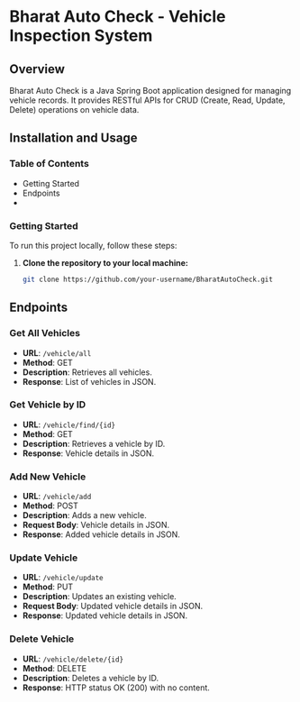# Bharat Auto Check - Vehicle Inspection System

## Overview
Bharat Auto Check is a Java Spring Boot application designed for managing vehicle records. It provides RESTful APIs for CRUD (Create, Read, Update, Delete) operations on vehicle data.

## Installation and Usage

### Table of Contents
- Getting Started
- Endpoints
- 
### Getting Started
To run this project locally, follow these steps:

1. **Clone the repository to your local machine:**
   ```bash
   git clone https://github.com/your-username/BharatAutoCheck.git


## Endpoints

### Get All Vehicles
- **URL**: `/vehicle/all`
- **Method**: GET
- **Description**: Retrieves all vehicles.
- **Response**: List of vehicles in JSON.

### Get Vehicle by ID
- **URL**: `/vehicle/find/{id}`
- **Method**: GET
- **Description**: Retrieves a vehicle by ID.
- **Response**: Vehicle details in JSON.

### Add New Vehicle
- **URL**: `/vehicle/add`
- **Method**: POST
- **Description**: Adds a new vehicle.
- **Request Body**: Vehicle details in JSON.
- **Response**: Added vehicle details in JSON.

### Update Vehicle
- **URL**: `/vehicle/update`
- **Method**: PUT
- **Description**: Updates an existing vehicle.
- **Request Body**: Updated vehicle details in JSON.
- **Response**: Updated vehicle details in JSON.

### Delete Vehicle
- **URL**: `/vehicle/delete/{id}`
- **Method**: DELETE
- **Description**: Deletes a vehicle by ID.
- **Response**: HTTP status OK (200) with no content.

